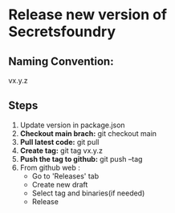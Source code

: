 # Release new version of Secretsfoundry 

## Naming Convention:
vx.y.z

## Steps
1. Update version in package.json
2. **Checkout main brach:** git checkout main
3. **Pull latest code:** git pull
4. **Create tag:** git tag vx.y.z
5. **Push the tag to github:** git push –tag
6. From github web : 
   * Go to 'Releases' tab
   * Create new draft
   * Select tag and binaries(if  needed)
   * Release

